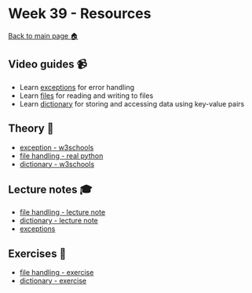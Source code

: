 # Week 39  - Resources

[Back to main page :house:](https://github.com/pr0fez/Programmering-med-Python-21)

## Video guides :video_camera:

- Learn [exceptions][except_vid] for error handling
- Learn [files][file_vid] for reading and writing to files
- Learn [dictionary][dict_vid] for storing and accessing data using key-value pairs

[file_vid]: https://www.youtube.com/watch?v=4mX0uPQFLDU
[dict_vid]: https://www.youtube.com/watch?v=XCcpzWs-CI4

[except_vid]: https://www.youtube.com/watch?v=nlCKrKGHSSk&t=1s

## Theory :book:

- [exception - w3schools][w3except] 
- [file handling - real python][real_files]
- [dictionary - w3schools][w3dict]

[w3dict]: https://www.w3schools.com/python/python_dictionaries.asp
[real_files]: https://realpython.com/read-write-files-python/
[w3except]: https://www.w3schools.com/python/python_try_except.asp

## Lecture notes :mortar_board:

- [file handling - lecture note](https://github.com/pr0fez/AI24-Programmering/blob/master/Lecture_notes/L8-file-handling.ipynb)
- [dictionary - lecture note](https://github.com/pr0fez/AI24-Programmering/blob/master/Lecture_notes/L9-dictionary.ipynb)
- [exceptions](https://github.com/pr0fez/AI24-Programmering/blob/master/Lecture_notes/L7-error-handling.ipynb)  

## Exercises :running:
- [file handling - exercise][file_exer]
- [dictionary - exercise][dict_exer]

[file_exer]: https://github.com/pr0fez/AI24-Programmering/blob/master/Exercises/08-file-handling.ipynb

[dict_exer]: https://github.com/pr0fez/AI24-Programmering/blob/master/Exercises/09-dictionary-exercises.ipynb

